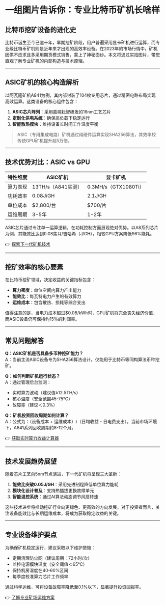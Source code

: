 # 一组图片告诉你：专业比特币矿机长啥样

## 比特币挖矿设备的进化史

比特币诞生至今已逾十年，早期挖矿阶段，用户普遍采用显卡矿机进行运算，而专业级比特币矿机则是近年来才出现的高效率设备。在2023年的市场行情中，矿机因供不应求且多采用期货模式销售，蒙上了神秘面纱。本文将通过实拍图片，带您直观了解专业矿机的内部构造与技术原理。

---

## ASIC矿机的核心构造解析

以阿瓦隆矿机A841为例，其内部封装了104枚专用芯片，通过精密电路布局实现高效运算。这类设备的核心组件包含：

1. **ASIC芯片阵列**：采用嘉楠耘智研发的16nm工艺芯片
2. **定制化供电系统**：确保高负载下稳定运行
3. **智能散热模块**：维持设备长时间工作温度平衡

> ASIC（专用集成电路）矿机通过纯硬件运算实现SHA256算法，其效率较传统GPU矿机提升超5万倍。

---

## 技术优势对比：ASIC vs GPU

| 特性维度 | ASIC矿机 | 显卡矿机 |
|---------|---------|---------|
| 算力表现 | 13TH/s（A841实测） | 0.3MH/s（GTX1080Ti） |
| 功耗效率 | 0.08J/GH | 2.1J/GH |
| 单位成本 | $2,800/台 | $700/片 |
| 运维周期 | 3-5年 | 1-2年 |

ASIC芯片通过专注单一运算逻辑，在功耗控制方面展现绝对优势。以A8系列芯片为例，其能效比达到0.08焦耳/吉哈希（J/GH），相较GPU方案降低96%能耗。

👉 [探索下一代矿机技术](https://bit.ly/okx_welcome)

---

## 挖矿效率的核心要素

在比特币挖矿领域，决定收益的关键指标包含：

- **算力密度**：单位空间内算力产出能力
- **能效比**：每瓦特电力产生的有效算力
- **运维成本**：包含散热、损耗等综合支出

值得注意的是，当电力成本超过$0.08/kWh时，GPU矿机将完全丧失经济价值，而ASIC设备仍可保持约15%的利润率。

---

## 常见问题解答

**Q：ASIC矿机是否具备多币种挖矿能力？**  
A：当前主流ASIC设备专为SHA256算法设计，仅能用于比特币等同构算法币种挖矿。

**Q：如何判断矿机运行状态？**  
A：通过管理后台监测：  
- 实时算力波动（建议值≥12.5TH/s）  
- 核心温度（安全范围45-75℃）  
- 故障率（建议＜0.3%）

**Q：矿机投资回收周期如何计算？**  
A：公式为：（设备成本 + 运维成本）/（日均收益 - 日电费支出）。当前市场环境下，A841系列回收周期约8-12个月。

👉 [获取实时算力收益计算器](https://bit.ly/okx_welcome)

---

## 技术发展趋势展望

随着芯片工艺向5nm节点演进，下一代矿机将呈现三大革新：

1. **能效比突破0.05J/GH**：采用先进制程降低单位算力能耗
2. **模块化设计普及**：支持热插拔更换故障单元
3. **智能温控系统**：通过AI算法动态调节风扇转速

这些技术进步将推动挖矿行业向更绿色、更高效的方向发展。对于投资者而言，关注设备能效比与长期运维成本，将成为获取稳定收益的关键。

---

## 专业设备维护要点

为确保矿机稳定运行，建议采取以下维护措施：

- 定期清理防尘网（建议周期：72小时/次）
- 监控电源模块温度（安全阈值＜65℃）
- 保持机房湿度在40-60%区间
- 每季度校准算力芯片工作频率

通过科学运维，可将设备故障率降低至0.1%以下，显著提升投资回报率。

👉 [了解专业矿场运维方案](https://bit.ly/okx_welcome)